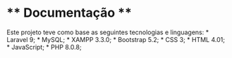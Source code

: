 
# ** Documentação **

Este projeto teve como base as seguintes tecnologias e linguagens:
    * Laravel 9;
    * MySQL;
    * XAMPP 3.3.0;
    * Bootstrap 5.2;
    * CSS 3;
    * HTML 4.01;
    * JavaScript;
    * PHP 8.0.8;

